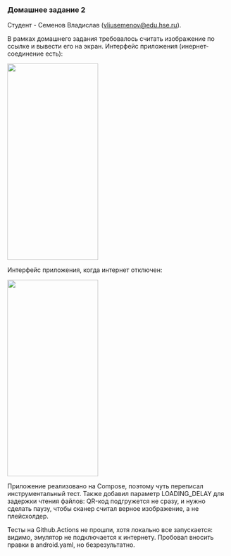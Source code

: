 ### Домашнее задание 2

Студент - Семенов Владислав (vliusemenov@edu.hse.ru).

В рамках домашнего задания требовалось считать изображение по ссылке и вывести его на экран. Интерфейс приложения (инернет-соединение есть):

<img src="https://github.com/user-attachments/assets/30af6f8d-e04c-484e-94f7-7af6fffe258d" width="206" height="446"/>

Интерфейс приложения, когда интернет отключен:

<img src="https://github.com/user-attachments/assets/94df1476-bed5-4509-afe0-73d7a8d54d80" width="206" height="446"/>

Приложение реализовано на Compose, поэтому чуть переписал инструментальный тест. Также добавил параметр LOADING_DELAY для задержки чтения файлов: QR-код подгружется не сразу, и нужно сделать паузу, чтобы сканер считал верное изображение, а не плейсхолдер.

Тесты на Github.Actions не прошли, хотя локально все запускается: видимо, эмулятор не подключается к интернету. Пробовал вносить правки в android.yaml, но безрезультатно.
